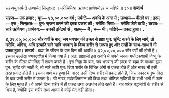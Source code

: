  

सहस्रयुगपर्यन्ते उत्थायेदं सिसृक्षत: । मरीचिमिश्रा ऋषय: प्राणेवयोऽहं च जज्ञिरे ॥ ३०॥ **शब्दार्थ** 

**सहस्र—** **एक हजार** **; युग—** **४३,००,००० वर्ष** **; पर्यन्ते—** **अवधि के अन्त में** **; उत्थाय—** **बीतने पर** **; इदम्—** **इस** **;** **सिसृक्षत:—** **पुन: सृजन करने की इच्छा प्रकट की** **; मरीचि-मिश्रा:—** **मरीचि जैसे ऋषि** **; ऋषय:—** **सारे ऋषिगण** **;** **प्राणेवय:—** **उनकी इन्द्रियों से** **; अहम्—** **मैं** **; च—** **भी** **; जज्ञिरे—** **प्रकट हुआ।** **.** 

**४,३२,००,००,००० सौर वर्षों के बाद, जब भगवान् की इच्छा से ब्रह्मा पुन: सृष्टि** **करने के लिए जागे, तो मरीचि, अंगिरा, अत्रि इत्यादि सारे ऋषि भगवान् के दिव्य शरीर से** **उत्पन्न हुए और उन्हीं के साथ-साथ मैं भी प्रकट हुआ।** **तात्पर्य** : ब्रह्मा के जीवन के एक दिन की अवधि ४,३२,००,००,००० सौर वर्षों की होती है। इसका उल्लेख *भगवद्गीता* में किया गया है। अत: ब्रह्माजी इस अवधि में अपने जनक गर्भोदकशायी विष्णु के शरीर के भीतर योगनिद्रा में शयन करते हैं। इस निद्रा के बाद, जब भगवान् की इच्छा से ब्रह्मा के माध्यम द्वारा पुन: सृष्टि की जाती है, तो सारे ऋषि पुन: दिव्य शरीर के विभिन्न अंगों से प्रकट होते हैं और नारद भी इसी तरह प्रकट होते हैं। इसका अर्थ यह हुआ कि नारद उसी दिव्य शरीर में प्रकट होते हैं, जिस प्रकार मनुष्य निद्रा के बाद उसी शरीर में जगता है। श्री नारद सर्वशक्तिमान की दिव्य तथा भौतिक सृष्टियों के सभी भागों में जाने के लिए मुक्त हैं। वे अपने दिव्य शरीर में ही प्रकट तथा अंतर्धान होते रहते हैं। यह शरीर बद्धजीवों के शरीर से भिन्न है, क्योंकि इस शरीर तथा आत्मा में कोई भेद नहीं होता। 
